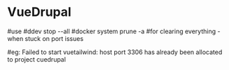 # VueDrupal

#use 
#ddev stop --all
#docker system prune -a
#for clearing everything - when stuck on port issues

#eg: Failed to start vuetailwind: host port 3306 has already been allocated to project cuedrupal 
